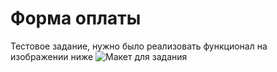 #  Форма оплаты #
Тестовое задание, нужно было реализовать функционал на изображении ниже
![Макет для задания](https://github.com/itwillwork/contactForm/raw/master/mobile_pay.gif)